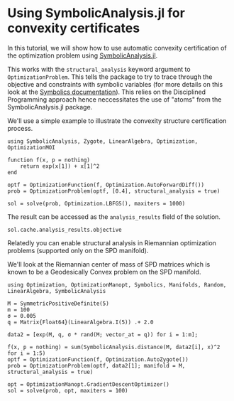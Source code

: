 # Using SymbolicAnalysis.jl for convexity certificates

In this tutorial, we will show how to use automatic convexity certification of the optimization problem using [SymbolicAnalysis.jl](https://github.com/Vaibhavdixit02/SymbolicAnalysis.jl). 

This works with the `structural_analysis` keyword argument to `OptimizationProblem`. This tells the package to try to trace through the objective and constraints with symbolic variables (for more details on this look at the [Symbolics documentation](https://symbolics.juliasymbolics.org/stable/manual/functions/#function_registration)). This relies on the Disciplined Programming approach hence neccessitates the use of "atoms" from the SymbolicAnalysis.jl package.

<!-- Let's look at a simple long-only Markowitz portfolio optimization problem.

```math
\begin{alig}
\text{minimize} &x^{T}\Sigma x
\text{subject to} &p^{T}x \geq r_{min}
                  &\emp{1}^{T}x = 1
                  &x \geq 0
\end{align}
```

We'll use the MTK symbolic interface to define the problem.

```@example symanalysis
using SymbolicAnalysis, Zygote, LinearAlgebra, Optimization, OptimizationMOI

prices = rand(5)
Σsqrt = rand(5,5)
Σ = Σsqrt*Σsqrt'
r_min = 1.0

function objective(x, p=nothing)
    return SymbolicAnalysis.quad_form(x, Σ)
end

function cons(res, x, p = nothing)
    res[1] = (x'*prices)[1] - r_min
    res[2] = (ones(1, 5)*x)[1] - 1.0
end

optf = OptimizationFunction(objective, Optimization.AutoZygote(); cons = cons)
x0unnorm = rand(5)
x0 = x0unnorm./sum(x0unnorm)
prob = OptimizationProblem(optf, x0, lcons = [-Inf, 0.0], ucons = [0.0, 0.0], structural_analysis = true)

sol = solve(prob, Optimization.LBFGS())

``` 
-->

We'll use a simple example to illustrate the convexity structure certification process.

```@example symanalysis
using SymbolicAnalysis, Zygote, LinearAlgebra, Optimization, OptimizationMOI

function f(x, p = nothing)
    return exp(x[1]) + x[1]^2
end

optf = OptimizationFunction(f, Optimization.AutoForwardDiff())
prob = OptimizationProblem(optf, [0.4], structural_analysis = true)

sol = solve(prob, Optimization.LBFGS(), maxiters = 1000)
```

The result can be accessed as the `analysis_results` field of the solution.

```@example symanalysis
sol.cache.analysis_results.objective
```

Relatedly you can enable structural analysis in Riemannian optimization problems (supported only on the SPD manifold).

We'll look at the Riemannian center of mass of SPD matrices which is known to be a Geodesically Convex problem on the SPD manifold.

```@example symanalysis
using Optimization, OptimizationManopt, Symbolics, Manifolds, Random, LinearAlgebra, SymbolicAnalysis

M = SymmetricPositiveDefinite(5)
m = 100
σ = 0.005
q = Matrix{Float64}(LinearAlgebra.I(5)) .+ 2.0

data2 = [exp(M, q, σ * rand(M; vector_at = q)) for i = 1:m];

f(x, p = nothing) = sum(SymbolicAnalysis.distance(M, data2[i], x)^2 for i = 1:5)
optf = OptimizationFunction(f, Optimization.AutoZygote())
prob = OptimizationProblem(optf, data2[1]; manifold = M, structural_analysis = true)

opt = OptimizationManopt.GradientDescentOptimizer()
sol = solve(prob, opt, maxiters = 100)
```